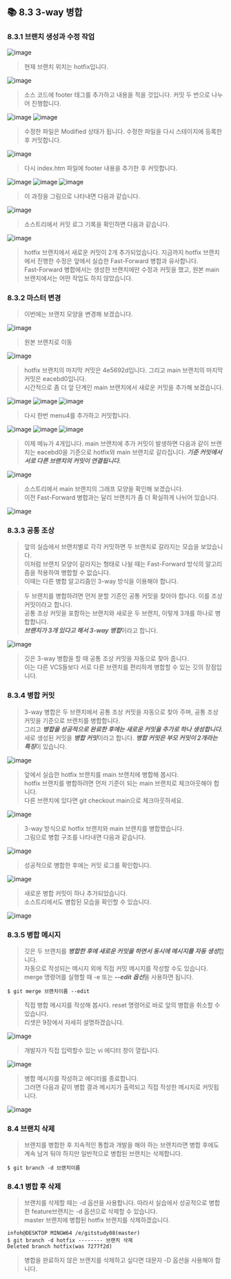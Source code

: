 

## 📚 8.3 3-way 병합
### 8.3.1 브랜치 생성과 수정 작업

![image](https://user-images.githubusercontent.com/110793635/200317337-e0f6d4cc-a5be-448b-a40a-5281cf517eab.png)
>현재 브랜치 위치는 hotfix입니다.

![image](https://user-images.githubusercontent.com/110793635/200706900-b82dd596-931d-49be-9708-f625c8443bee.png)
>소스 코드에 footer 태그를 추가하고 내용을 적을 것입니다. 커밋 두 번으로 나누어 진행합니다.

![image](https://user-images.githubusercontent.com/110793635/200318120-e4d31585-8c8c-4613-9def-058f91f2fb3c.png)
![image](https://user-images.githubusercontent.com/110793635/200318232-4a5769ca-0e37-48ec-8df3-3cd889a5961a.png)

>수정한 파일은 Modified 상태가 됩니다. 수정한 파일을 다시 스테이지에 등록한 후 커밋합니다.

![image](https://user-images.githubusercontent.com/110793635/200318835-3d10d3a7-2aab-4b2a-bd23-c3e30625a548.png)
>다시 index.htm 파일에 footer 내용을 추가한 후 커밋합니다.

![image](https://user-images.githubusercontent.com/110793635/200319021-0cc5493e-40b7-4f60-a0c3-721ddcafd08c.png)
![image](https://user-images.githubusercontent.com/110793635/200319152-bf591f7f-10ca-4078-9059-0ece11fb0e60.png)
![image](https://user-images.githubusercontent.com/110793635/200322236-82d02699-fb54-4115-b345-25cdbe074b01.png)
>이 과정을 그림으로 나타내면 다음과 같습니다.

![image](https://user-images.githubusercontent.com/110793635/200707010-c9f0b7d4-6ec6-4fbe-a846-6c5b33c74b13.png)
>소스트리에서 커밋 로그 기록을 확인하면 다음과 같습니다.

![image](https://user-images.githubusercontent.com/110793635/200322483-cd901919-d73c-4aeb-8933-b9d4170b94c4.png)  
>hotfix 브랜치에서 새로운 커밋이 2개 추가되었습니다. 지금까지 hotfix 브랜치에서 진행한 수정은 앞에서 실습한 Fast-Forward 병합과 유사합니다.  
>Fast-Forward 병합에서는 생성한 브랜치에만 수정과 커밋을 했고, 원본 main 브랜치에서는 어떤 작업도 하지 않았습니다.

### 8.3.2 마스터 변경
>이번에는 브랜치 모양을 변경해 보겠습니다.

![image](https://user-images.githubusercontent.com/110793635/200323657-8a299c67-88f6-4040-9af7-28d4cf11252c.png)

>원본 브랜치로 이동

![image](https://user-images.githubusercontent.com/110793635/200707160-5fbbdf2d-7090-43ac-b0e2-36692f64c152.png)
> hotfix 브랜치의 마지막 커밋은 4e5692d입니다. 그리고 main 브랜치의 마지막 커밋은 eacebd0입니다.  
> 시간적으로 좀 더 앞 단계인 main 브랜치에서 새로운 커밋을 추가해 보겠습니다.

![image](https://user-images.githubusercontent.com/110793635/200324955-9a6ae30e-38a3-41fd-926e-b490806b853b.png)
![image](https://user-images.githubusercontent.com/110793635/200325039-48219589-5849-40eb-b118-d271c3c896aa.png)
![image](https://user-images.githubusercontent.com/110793635/200325096-7bb0dff9-fe43-44d7-9e5c-a4ea0f509b86.png)

> 다시 한번 menu4를 추가하고 커밋합니다.

![image](https://user-images.githubusercontent.com/110793635/200326520-109d27a7-6df3-495a-a17c-1a9717f0fab3.png)
![image](https://user-images.githubusercontent.com/110793635/200326557-dd73fea5-f8c3-410d-a06e-cab05b3355c8.png)
![image](https://user-images.githubusercontent.com/110793635/200326596-942607fa-e585-4162-83ba-5a2e5b733bcf.png)

> 이제 메뉴가 4개입니다. main 브랜치에 추가 커밋이 발생하면 다음과 같이 브랜치는 eacebd0을 기준으로 hotfix와 main 브랜치로 갈라집니다.
> ***기준 커밋에서 서로 다른 브랜치의 커밋이 연결됩니다.***

![image](https://user-images.githubusercontent.com/110793635/200707302-5f8974d5-854b-4524-9014-e9fc0f01ad34.png)
> 소스트리에서 main 브랜치의 그래프 모양을 확인해 보겠습니다.  
> 이전 Fast-Forward 병합과는 달리 브랜치가 좀 더 확실하게 나뉘어 있습니다.

![image](https://user-images.githubusercontent.com/110793635/200329025-d3353585-2b67-45b2-8d11-2d20c68cd4ed.png)

### 8.3.3 공통 조상
> 앞의 실습에서 브랜치별로 각각 커밋하면 두 브랜치로 갈라지는 모습을 보았습니다.  
> 이처럼 브랜치 모양이 갈라지는 형태로 나뉠 때는 Fast-Forward 방식의 알고리즘을 적용하여 병합할 수 없습니다.  
> 이때는 다른 병합 알고리즘인 3-way 방식을 이용해야 합니다.

> 두 브랜치를 병합하려면 먼저 분할 기준인 공통 커밋을 찾아야 합니다. 이를 조상 커밋이라고 합니다.  
> 공통 조상 커밋을 포함하는 브랜치와 새로운 두 브랜치, 이렇게 3개를 하나로 병합합니다.  
> ***브랜치가 3개 있다고 해서 3-way 병합***이라고 합니다.

![image](https://user-images.githubusercontent.com/110793635/200707787-3da752f8-6cdd-4905-9d63-4777cdd7f258.png)
> 깃은 3-way 병합을 할 때 공통 조상 커밋을 자동으로 찾아 줍니다.  
> 이는 다른 VCS들보다 서로 다른 브랜치를 편리하게 병합할 수 있는 깃의 장점입니다.

### 8.3.4 병합 커밋
> 3-way 병합은 두 브랜치에서 공통 조상 커밋을 자동으로 찾아 주며, 공통 조상 커밋을 기준으로 브랜치를 병합합니다.  
> 그리고 ***병합을 성공적으로 완료한 후에는 새로운 커밋을 추가로 하나 생성합니다.***  
> 새로 생성된 커밋을 ***병합 커밋***이라고 합니다. ***병합 커밋은 부모 커밋이 2개라는 특징***이 있습니다.

![image](https://user-images.githubusercontent.com/110793635/200331879-ba15aa4c-5a44-446c-9c30-6f553b5b846b.png)
> 앞에서 실습한 hotfix 브랜치를 main 브랜치에 병합해 봅시다.  
> hotfix 브랜치를 병합하려면 먼저 기준이 되는 main 브랜치로 체크아웃해야 합니다.  
> 다른 브랜치에 있다면 git checkout main으로 체크아웃하세요.

![image](https://user-images.githubusercontent.com/110793635/200332248-c5849661-20e5-4934-918a-7a93561871db.png)
> 3-way 방식으로 hotfix 브랜치와 main 브랜치를 병합했습니다.  
> 그림으로 병합 구조를 나타내면 다음과 같습니다.

![image](https://user-images.githubusercontent.com/110793635/200707953-078337d9-c146-46a4-98a9-9d82142438f0.png)
>성공적으로 병합한 후에는 커밋 로그를 확인합니다.

![image](https://user-images.githubusercontent.com/110793635/200332995-76a86568-3f11-4c87-baa3-e22895154f92.png)
> 새로운 병합 커밋이 하나 추가되었습니다.  
> 소스트리에서도 병합된 모습을 확인할 수 있습니다.

![image](https://user-images.githubusercontent.com/110793635/200333143-a778f6d5-81e9-4723-80ed-657fcb0043a9.png)

### 8.3.5 병합 메시지
>깃은 두 브랜치를 ***병합한 후에 새로운 커밋을 하면서 동시에 메시지를 자동 생성***합니다.  
>자동으로 작성되는 메시지 외에 직접 커밋 메시지를 작성할 수도 있습니다.  
>merge 명령어를 실행할 때 -e 또는 ***--edit 옵선***을 사용하면 됩니다.

```git
$ git merge 브랜치이름 --edit
```
> 직접 병합 메시지를 작성해 봅시다. reset 명령어로 바로 앞의 병합을 취소할 수 있습니다.  
> 리셋은 9장에서 자세히 설명하겠습니다.

![image](https://user-images.githubusercontent.com/110793635/200334544-158e1b90-77ee-4c64-b56f-d2c3d25b2c74.png)
> 개발자가 직접 입력할수 있는 vi 에디터 창이 열립니다.

![image](https://user-images.githubusercontent.com/110793635/200334718-81cd87bc-435f-404e-bfb0-083284738f0a.png)
> 병합 메시지를 작성하고 에디터를 종료합니다.  
> 그러면 다음과 같이 병합 결과 메시지가 출력되고 직접 작성한 메시지로 커밋됩니다.

![image](https://user-images.githubusercontent.com/110793635/200335018-3f4a6ce1-0008-43a4-aba1-1e0b8a13bd50.png)

### 8.4 브랜치 삭제
> 브랜치를 병합한 후 지속적인 통합과 개발을 해야 하는 브랜치라면 병합 후에도 계속 남겨 둬야 하지만 일반적으로 병합된 브랜치는 삭제합니다.
```git
$ git branch -d 브랜치이름
```
### 8.4.1 병합 후 삭제
> 브랜치를 삭제할 때는 -d 옵션을 사용합니다. 따라서 실습에서 성공적으로 병합한 feature브랜치는 -d 옵션으로 삭제할 수 있습니다.  
> master 브랜치에 병합된 hotfix 브랜치를 삭제하겠습니다.
```git
infoh@DESKTOP MINGW64 /e/gitstudy08(master)
$ git branch -d hotfix -------- 브랜치 삭제
Deleted branch hotfix(was 7277f2d)
```
> 병합을 완료하지 않은 브랜치를 삭제하고 싶다면 대문자 -D 옵션을 사용해야 합니다.

